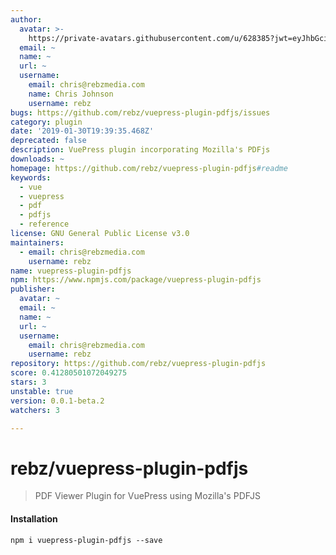 ```yaml
---
author:
  avatar: >-
    https://private-avatars.githubusercontent.com/u/628385?jwt=eyJhbGciOiJIUzI1NiIsInR5cCI6IkpXVCJ9.eyJpc3MiOiJnaXRodWIuY29tIiwiYXVkIjoicmF3LmdpdGh1YnVzZXJjb250ZW50LmNvbSIsImtleSI6ImtleTEiLCJleHAiOjE3MzQ2NzM5ODAsIm5iZiI6MTczNDY3Mjc4MCwicGF0aCI6Ii91LzYyODM4NSJ9.pgY6m1L-sLorMCl_VlrDmqKX1v5B_2y2tbXOepYwuN4&v=4
  email: ~
  name: ~
  url: ~
  username:
    email: chris@rebzmedia.com
    name: Chris Johnson
    username: rebz
bugs: https://github.com/rebz/vuepress-plugin-pdfjs/issues
category: plugin
date: '2019-01-30T19:39:35.468Z'
deprecated: false
description: VuePress plugin incorporating Mozilla's PDFjs
downloads: ~
homepage: https://github.com/rebz/vuepress-plugin-pdfjs#readme
keywords:
  - vue
  - vuepress
  - pdf
  - pdfjs
  - reference
license: GNU General Public License v3.0
maintainers:
  - email: chris@rebzmedia.com
    username: rebz
name: vuepress-plugin-pdfjs
npm: https://www.npmjs.com/package/vuepress-plugin-pdfjs
publisher:
  avatar: ~
  email: ~
  name: ~
  url: ~
  username:
    email: chris@rebzmedia.com
    username: rebz
repository: https://github.com/rebz/vuepress-plugin-pdfjs
score: 0.41280501072049275
stars: 3
unstable: true
version: 0.0.1-beta.2
watchers: 3

---
```


# rebz/vuepress-plugin-pdfjs

> PDF Viewer Plugin for VuePress using Mozilla's PDFJS

#### Installation 
`npm i vuepress-plugin-pdfjs --save`